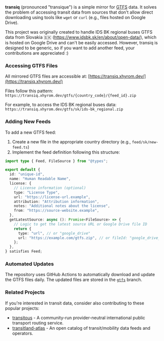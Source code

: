 **transiq** (pronounced "transique") is a simple mirror for [GTFS](https://gtfs.org) data. It solves the problem of accessing transit data from sources that don't allow direct downloading using tools like `wget` or `curl` (e.g., files hosted on Google Drive).

This project was originally created to handle IDS BK regional buses GTFS data from Slovakia 🇸🇰 (https://www.idsbk.sk/en/about/open-data/), which is hosted on Google Drive and can't be easily accessed. However, transiq is designed to be generic, so if you want to add another feed, your contributions are appreciated :)

### Accessing GTFS Files

All mirrored GTFS files are accessible at: [https://transiq.xhyrom.dev/](https://transiq.xhyrom.dev/)

Files follow this pattern:
`https://transiq.xhyrom.dev/gtfs/{country_code}/{feed_id}.zip`

For example, to access the IDS BK regional buses data:
`https://transiq.xhyrom.dev/gtfs/sk/ids-bk_regional.zip`

### Adding New Feeds

To add a new GTFS feed:

1. Create a new file in the appropriate country directory (e.g., `feed/sk/new-feed.ts`)
2. Implement the feed definition following this structure:

```typescript
import type { Feed, FileSource } from "@types";

export default {
  id: "unique-id",
  name: "Human Readable Name",
  license: {
    // License information (optional)
    type: "License Type",
    url: "https://license-url.example",
    attribution: "Attribution information",
    notes: "Additional notes about the license",
    from: "https://source-website.example",
  },
  getLatestSource: async (): Promise<FileSource> => {
    // Logic to get the latest source URL or Google Drive file ID
    return {
      type: "url", // or "google_drive"
      url: "https://example.com/gtfs.zip", // or fileId: "google_drive_file_id"
    };
  },
} satisfies Feed;
```

### Automated Updates

The repository uses GitHub Actions to automatically download and update the GTFS files daily. The updated files are stored in the [`gtfs`](https://github.com/xhyrom/transiq/tree/gtfs) branch.

### Related Projects

If you're interested in transit data, consider also contributing to these popular projects:

- [transitous](https://github.com/public-transport/transitous) - A community-run provider-neutral international public transport routing service.
- [transitland-atlas](https://github.com/transitland/transitland-atlas) - An open catalog of transit/mobility data feeds and operators.
